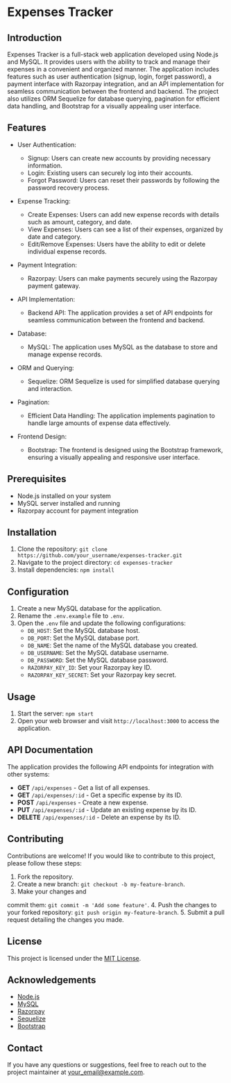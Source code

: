 # Expenses Tracker

## Introduction
Expenses Tracker is a full-stack web application developed using Node.js and MySQL. It provides users with the ability to track and manage their expenses in a convenient and organized manner. The application includes features such as user authentication (signup, login, forget password), a payment interface with Razorpay integration, and an API implementation for seamless communication between the frontend and backend. The project also utilizes ORM Sequelize for database querying, pagination for efficient data handling, and Bootstrap for a visually appealing user interface.

## Features
- User Authentication:
  - Signup: Users can create new accounts by providing necessary information.
  - Login: Existing users can securely log into their accounts.
  - Forgot Password: Users can reset their passwords by following the password recovery process.

- Expense Tracking:
  - Create Expenses: Users can add new expense records with details such as amount, category, and date.
  - View Expenses: Users can see a list of their expenses, organized by date and category.
  - Edit/Remove Expenses: Users have the ability to edit or delete individual expense records.

- Payment Integration:
  - Razorpay: Users can make payments securely using the Razorpay payment gateway.

- API Implementation:
  - Backend API: The application provides a set of API endpoints for seamless communication between the frontend and backend.

- Database:
  - MySQL: The application uses MySQL as the database to store and manage expense records.

- ORM and Querying:
  - Sequelize: ORM Sequelize is used for simplified database querying and interaction.

- Pagination:
  - Efficient Data Handling: The application implements pagination to handle large amounts of expense data effectively.

- Frontend Design:
  - Bootstrap: The frontend is designed using the Bootstrap framework, ensuring a visually appealing and responsive user interface.

## Prerequisites
- Node.js installed on your system
- MySQL server installed and running
- Razorpay account for payment integration

## Installation
1. Clone the repository: `git clone https://github.com/your_username/expenses-tracker.git`
2. Navigate to the project directory: `cd expenses-tracker`
3. Install dependencies: `npm install`

## Configuration
1. Create a new MySQL database for the application.
2. Rename the `.env.example` file to `.env`.
3. Open the `.env` file and update the following configurations:
   - `DB_HOST`: Set the MySQL database host.
   - `DB_PORT`: Set the MySQL database port.
   - `DB_NAME`: Set the name of the MySQL database you created.
   - `DB_USERNAME`: Set the MySQL database username.
   - `DB_PASSWORD`: Set the MySQL database password.
   - `RAZORPAY_KEY_ID`: Set your Razorpay key ID.
   - `RAZORPAY_KEY_SECRET`: Set your Razorpay key secret.

## Usage
1. Start the server: `npm start`
2. Open your web browser and visit `http://localhost:3000` to access the application.

## API Documentation
The application provides the following API endpoints for integration with other systems:

- **GET** `/api/expenses` - Get a list of all expenses.
- **GET** `/api/expenses/:id` - Get a specific expense by its ID.
- **POST** `/api/expenses` - Create a new expense.
- **PUT** `/api/expenses/:id` - Update an existing expense by its ID.
- **DELETE** `/api/expenses/:id` - Delete an expense by its ID.

## Contributing
Contributions are welcome! If you would like to contribute to this project, please follow these steps:
1. Fork the repository.
2. Create a new branch: `git checkout -b my-feature-branch`.
3. Make your changes and

 commit them: `git commit -m 'Add some feature'`.
4. Push the changes to your forked repository: `git push origin my-feature-branch`.
5. Submit a pull request detailing the changes you made.

## License
This project is licensed under the [MIT License](LICENSE).

## Acknowledgements
- [Node.js](https://nodejs.org/)
- [MySQL](https://www.mysql.com/)
- [Razorpay](https://razorpay.com/)
- [Sequelize](https://sequelize.org/)
- [Bootstrap](https://getbootstrap.com/)

## Contact
If you have any questions or suggestions, feel free to reach out to the project maintainer at [your_email@example.com](mailto:your_email@example.com).